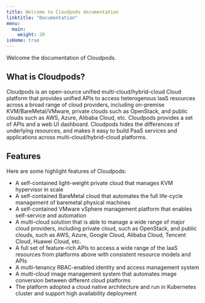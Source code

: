 ```yaml
---
title: Welcome to Cloudpods documentation
linktitle: "Documentation"
menu:
  main:
    weight: 20
isHome: true
---
```


Welcome the documentation of Cloudpods.

## What is Cloudpods?

Cloudpods is an open-source unified multi-cloud/hybrid-cloud Cloud platform that provides unified APIs to access heterogenous IaaS resources across a broad range of cloud providers, including on-premise KVM/BareMetal/VMware, private clouds such as OpenStack, and public clouds such as AWS, Azure, Alibaba Cloud, etc. Cloudpods provides a set of APIs and a web UI dashboard. Cloudpods hides the differences of underlying resources, and makes it easy to build PaaS services and applications across multi-cloud/hybrid-cloud platforms.

## Features

Here are some highlight features of Cloudpods:

- A self-contained light-weight private cloud that manages KVM hypervisor in scale
- A self-contained BareMetal cloud that automates the full life-cycle management of baremetal physical machines
- A self-contained VMware vSphere management platform that enables self-service and automation
- A multi-cloud solution that is able to manage a wide range of major cloud providers, including private cloud, such as OpenStack, and public clouds, such as AWS, Azure, Google Cloud, Alibaba Cloud, Tencent Cloud, Huawei Cloud, etc.
- A full set of feature-rich APIs to access a wide range of the IaaS resources from platforms above with consistent resource models and APIs
- A multi-tenancy RBAC-enabled identity and access management system
- A multi-cloud image management system that automates image conversion between different cloud platforms
- The platform adopted a cloud native architecture and run in Kubernetes cluster and support high availability deployment


